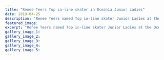 ```yaml
---
title: "Renee Teers Top in-line skater in Oceania Junior Ladies"
date: 2019-04-25
description: "Renee Teers named Top in-line skater Junior Ladies at the Oceania Speed Skating Championships in Brisbane over Easter..."
featured_image: 
excerpt: "Renee Teers named Top in-line skater Junior Ladies at the Oceania Speed Skating Championships in Brisbane over Easter."
gallery_image_1: 
gallery_image_2: 
gallery_image_3: 
gallery_image_4: 
gallery_image_5: 
---
```

